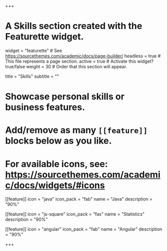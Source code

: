 +++
# A Skills section created with the Featurette widget.
widget = "featurette"  # See https://sourcethemes.com/academic/docs/page-builder/
headless = true  # This file represents a page section.
active = true  # Activate this widget? true/false
weight = 30  # Order that this section will appear.

title = "Skills"
subtitle = ""

# Showcase personal skills or business features.
# 
# Add/remove as many `[[feature]]` blocks below as you like.
# 
# For available icons, see: https://sourcethemes.com/academic/docs/widgets/#icons

[[feature]]
  icon = "java"
  icon_pack = "fab"
  name = "Java"
  description = "90%"
  
[[feature]]
  icon = "js-square"
  icon_pack = "fas"
  name = "Statistics"
  description = "90%"  
  
[[feature]]
  icon = "angular"
  icon_pack = "fab"
  name = "Angular"
  description = "90%"

+++
